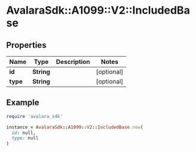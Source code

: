 # AvalaraSdk::A1099::V2::IncludedBase

## Properties

| Name | Type | Description | Notes |
| ---- | ---- | ----------- | ----- |
| **id** | **String** |  | [optional] |
| **type** | **String** |  | [optional] |

## Example

```ruby
require 'avalara_sdk'

instance = AvalaraSdk::A1099::V2::IncludedBase.new(
  id: null,
  type: null
)
```

